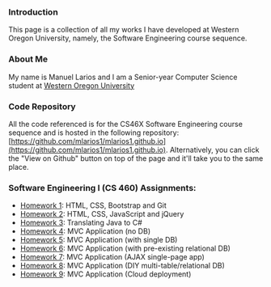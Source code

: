 ### Introduction

This page is a collection of all my works I have developed at Western Oregon University, namely, the Software Engineering course sequence.

### About Me

My name is Manuel Larios and I am a Senior-year Computer Science student at [Western Oregon University](http://www.wou.edu/)

### Code Repository
All the code referenced is for the CS46X Software Engineering course sequence and is hosted in the following repository: [https://github.com/mlarios1/mlarios1.github.io](https://github.com/mlarios1/mlarios1.github.io). Alternatively, you can click the "View on Github" button on top of the page and it'll take you to the same place.

### Software Engineering I (CS 460) Assignments:
* [Homework 1](https://mlarios1.github.io/mlarios1.github.io/Logs/HW1/): HTML, CSS, Bootstrap and Git
* [Homework 2](https://mlarios1.github.io/mlarios1.github.io/Logs/HW2/): HTML, CSS, JavaScript and jQuery
* [Homework 3](https://mlarios1.github.io/mlarios1.github.io/Logs/HW3/): Translating Java to C#
* [Homework 4](https://mlarios1.github.io/mlarios1.github.io/Logs/HW4/): MVC Application (no DB)
* [Homework 5](https://mlarios1.github.io/mlarios1.github.io/Logs/HW5/): MVC Application (with single DB)
* [Homework 6](https://mlarios1.github.io/mlarios1.github.io/Logs/HW6/): MVC Application (with pre-existing relational DB)
* [Homework 7](https://mlarios1.github.io/mlarios1.github.io/Logs/HW7/): MVC Application (AJAX single-page app)
* [Homework 8](https://mlarios1.github.io/mlarios1.github.io/Logs/HW8/): MVC Application (DIY multi-table/relational DB)
* [Homework 9](https://mlarios1.github.io/mlarios1.github.io/Logs/HW9/): MVC Application (Cloud deployment)
